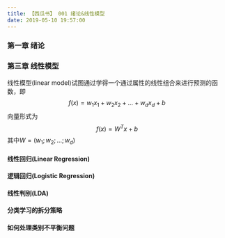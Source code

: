 ```yaml
---
title: 【西瓜书】 001 绪论&线性模型
date: 2019-05-10 19:57:00
---
```



### 第一章 绪论


### 第三章 线性模型

线性模型(linear model)试图通过学得一个通过属性的线性组合来进行预测的函数，即
$$f(x) = w_1 x_1 + w_2 x_2 + ... + w_d x_d +b$$
向量形式为
$$f(x) = W^T x + b$$
其中$W = (w_1; w_2; ...; w_d)$

#### 线性回归(Linear Regression)




#### 逻辑回归(Logistic Regression)

#### 线性判别(LDA)

#### 分类学习的拆分策略

#### 如何处理类别不平衡问题
